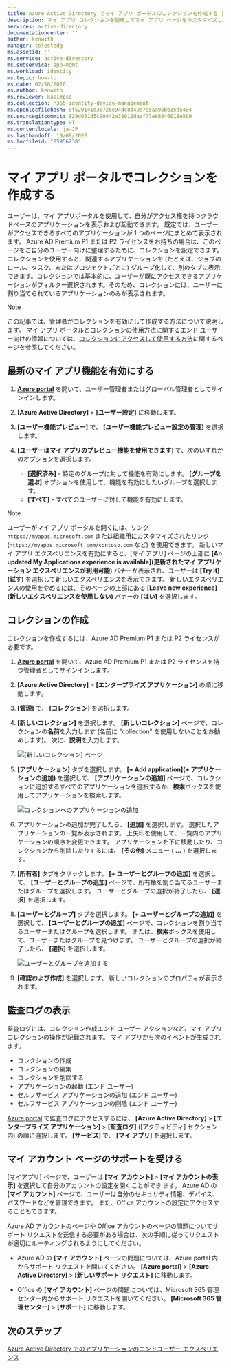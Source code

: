 ```yaml
---
title: Azure Active Directory でマイ アプリ ポータルのコレクションを作成する | Microsoft Docs
description: マイ アプリ コレクションを使用してマイ アプリ ページをカスタマイズし、エンド ユーザーのマイ アプリ エクスペリエンスをシンプルにします。 別個のタブを使用してアプリケーションをグループに整理します。
services: active-directory
documentationcenter: ''
author: kenwith
manager: celestedg
ms.assetid: ''
ms.service: active-directory
ms.subservice: app-mgmt
ms.workload: identity
ms.topic: how-to
ms.date: 02/10/2020
ms.author: kenwith
ms.reviewer: kasimpso
ms.collection: M365-identity-device-management
ms.openlocfilehash: 8f520141d36726e94dc8d49d7e5aa95bb35d5484
ms.sourcegitcommit: 829d951d5c90442a38012daaf77e86046018e5b9
ms.translationtype: HT
ms.contentlocale: ja-JP
ms.lasthandoff: 10/09/2020
ms.locfileid: "85956238"
---
```

# <a name="create-collections-on-the-my-apps-portal"></a>マイ アプリ ポータルでコレクションを作成する

ユーザーは、マイ アプリポータルを使用して、自分がアクセス権を持つクラウドベースのアプリケーションを表示および起動できます。 既定では、ユーザーがアクセスできるすべてのアプリケーションが 1 つのページにまとめて表示されます。 Azure AD Premium P1 または P2 ライセンスをお持ちの場合は、このページをご自分のユーザー向けに整理するために、コレクションを設定できます。 コレクションを使用すると、関連するアプリケーションを (たとえば、ジョブのロール、タスク、またはプロジェクトごとに) グループ化して、別のタブに表示できます。コレクションでは基本的に、ユーザーが既にアクセスできるアプリケーションがフィルター選択されます。そのため、コレクションには、ユーザーに割り当てられているアプリケーションのみが表示されます。

> [!NOTE]
> この記事では、管理者がコレクションを有効にして作成する方法について説明します。 マイ アプリ ポータルとコレクションの使用方法に関するエンド ユーザー向けの情報については、[コレクションにアクセスして使用する方法](https://docs.microsoft.com/azure/active-directory/user-help/my-applications-portal-workspaces)に関するページを参照してください。

## <a name="enable-the-latest-my-apps-features"></a>最新のマイ アプリ機能を有効にする

1. [**Azure portal**](https://portal.azure.com/) を開いて、ユーザー管理者またはグローバル管理者としてサインインします。

2. **[Azure Active Directory]**  >  **[ユーザー設定]** に移動します。

3. **[ユーザー機能プレビュー]** で、 **[ユーザー機能プレビュー設定の管理]** を選択します。

4. **[ユーザーはマイ アプリのプレビュー機能を使用できます]** で、次のいずれかのオプションを選択します。
   * **[選択済み]** - 特定のグループに対して機能を有効にします。 **[グループを選ぶ]** オプションを使用して、機能を有効にしたいグループを選択します。  
   * **[すべて]** - すべてのユーザーに対して機能を有効にします。

> [!NOTE]
> ユーザーがマイ アプリ ポータルを開くには、リンク `https://myapps.microsoft.com` または組織用にカスタマイズされたリンク (`https://myapps.microsoft.com/contoso.com` など) を使用できます。 新しいマイ アプリ エクスペリエンスを有効にすると、[マイ アプリ] ページの上部に **[An updated My Applications experience is available]\(更新されたマイ アプリケーション エクスペリエンスが利用可能\)** バナーが表示され、ユーザーは **[Try it]\(試す\)** を選択して新しいエクスペリエンスを表示できます。 新しいエクスペリエンスの使用をやめるには、そのページの上部にある **[Leave new experience]\(新しいエクスペリエンスを使用しない\)** バナーの **[はい]** を選択します。

## <a name="create-a-collection"></a>コレクションの作成

コレクションを作成するには、Azure AD Premium P1 または P2 ライセンスが必要です。

1. [**Azure portal**](https://portal.azure.com/) を開いて、Azure AD Premium P1 または P2 ライセンスを持つ管理者としてサインインします。

2. **[Azure Active Directory]**  >  **[エンタープライズ アプリケーション]** の順に移動します。

3. **[管理]** で、 **[コレクション]** を選択します。

4. **[新しいコレクション]** を選択します。 **[新しいコレクション]** ページで、コレクションの**名前**を入力します (名前に "collection" を使用しないことをお勧めします)。 次に、**説明**を入力します。

   ![[新しいコレクション] ページ](media/acces-panel-collections/new-collection.png)

5. **[アプリケーション]** タブを選択します。 **[+ Add application]\(+ アプリケーションの追加\)** を選択して、 **[アプリケーションの追加]** ページで、コレクションに追加するすべてのアプリケーションを選択するか、**検索**ボックスを使用してアプリケーションを検索します。

   ![コレクションへのアプリケーションの追加](media/acces-panel-collections/add-applications.png)

6. アプリケーションの追加が完了したら、 **[追加]** を選択します。 選択したアプリケーションの一覧が表示されます。 上矢印を使用して、一覧内のアプリケーションの順序を変更できます。 アプリケーションを下に移動したり、コレクションから削除したりするには、 **[その他]** メニュー ( **...** ) を選択します。

7. **[所有者]** タブをクリックします。 **[+ ユーザーとグループの追加]** を選択して、 **[ユーザーとグループの追加]** ページで、所有権を割り当てるユーザーまたはグループを選択します。 ユーザーとグループの選択が終了したら、 **[選択]** を選択します。

9. **[ユーザーとグループ]** タブを選択します。 **[+ ユーザーとグループの追加]** を選択して、 **[ユーザーとグループの追加]** ページで、コレクションを割り当てるユーザーまたはグループを選択します。 または、**検索**ボックスを使用して、ユーザーまたはグループを見つけます。 ユーザーとグループの選択が終了したら、 **[選択]** を選択します。

   ![ユーザーとグループを追加する](media/acces-panel-collections/add-users-and-groups.png)

11. **[確認および作成]** を選択します。 新しいコレクションのプロパティが表示されます。


## <a name="view-audit-logs"></a>監査ログの表示

監査ログには、コレクション作成エンド ユーザー アクションなど、マイ アプリ コレクションの操作が記録されます。 マイ アプリから次のイベントが生成されます。

* コレクションの作成
* コレクションの編集
* コレクションを削除する
* アプリケーションの起動 (エンド ユーザー)
* セルフサービス アプリケーションの追加 (エンド ユーザー)
* セルフサービス アプリケーションの削除 (エンド ユーザー)

[Azure portal](https://portal.azure.com) で監査ログにアクセスするには、 **[Azure Active Directory]**  >  **[エンタープライズ アプリケーション]**  >  **[監査ログ]** ([アクティビティ] セクション内) の順に選択します。 **[サービス]** で、 **[マイ アプリ]** を選択します。

## <a name="get-support-for-my-account-pages"></a>マイ アカウント ページのサポートを受ける

[マイアプリ] ページで、ユーザーは **[マイ アカウント]**  >  **[マイ アカウントの表示]** を選択して自分のアカウントの設定を開くことができ ます。 Azure AD の **[マイ アカウント]** ページで、ユーザーは自分のセキュリティ情報、デバイス、パスワードなどを管理できます。 また、Office アカウントの設定にアクセスすることもできます。

Azure AD アカウントのページや Office アカウントのページの問題についてサポート リクエストを送信する必要がある場合は、次の手順に従ってリクエストが適切にルーティングされるようにしてください。 

* Azure AD の **[マイ アカウント]** ページの問題については、Azure portal 内からサポート リクエストを開いてください。 **[Azure portal]**  >  **[Azure Active Directory]**  >  **[新しいサポート リクエスト]** に移動します。

* Office の **[マイ アカウント]** ページの問題については、Microsoft 365 管理センター内からサポート リクエストを開いてください。 **[Microsoft 365 管理センター]**  >  **[サポート]** に移動します。 

## <a name="next-steps"></a>次のステップ
[Azure Active Directory でのアプリケーションのエンドユーザー エクスペリエンス](end-user-experiences.md)